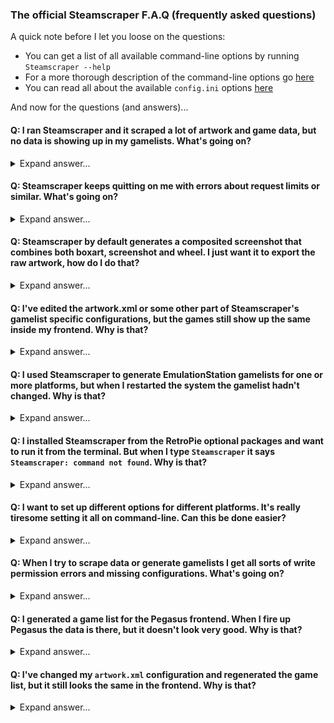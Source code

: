 ### The official Steamscraper F.A.Q (frequently asked questions)
A quick note before I let you loose on the questions:
* You can get a list of all available command-line options by running `Steamscraper --help`
* For a more thorough description of the command-line options go [here](https://github.com/withertech/steamscraper/blob/master/docs/CLIHELP.md)
* You can read all about the available `config.ini` options [here](https://github.com/withertech/steamscraper/blob/master/docs/CONFIGINI.md)

And now for the questions (and answers)...

#### Q: I ran Steamscraper and it scraped a lot of artwork and game data, but no data is showing up in my gamelists. What's going on?
<details>
  <summary>Expand answer...</summary>

**A:** You probably forgot to generate the gamelist. Steamscraper has two modes; resource gathering mode and gamelist generation mode. First you gather data into Steamscraper's resource cache by scraping the platform with any of the supported scraping modules (eg. `Steamscraper -p snes -s thegamesdb`). When you feel like you have gathered all the resources that you need, you then generate the gamelist by simply leaving out the `-s MODULE` option (eg. `Steamscraper -p snes`).

Read more about the resource cache [here](https://github.com/withertech/steamscraper/blob/master/docs/CACHE.md).
</details>
  
#### Q: Steamscraper keeps quitting on me with errors about request limits or similar. What's going on?
<details>
  <summary>Expand answer...</summary>

**A:** Almost all of the scraping modules, such as ScreenScraper and TheGamesDb, have restrictions applied to avoid users overloading their servers. These restrictions are set by them, not Steamscraper. Some modules even require you to log in to use them. Read more about the restrictions and how to deal with them [here](https://github.com/withertech/steamscraper/blob/master/docs/SCRAPINGMODULES.md). If you've created a user at ScreenScraper and want to use your credentials with Steamscraper, just add the following section to `/home/USER/.steamscraper/config.ini`. Type it *exactly* like this, but with your own user and pass.

```
[screenscraper]
userCreds="USER:PASS"
```
</details>

#### Q: Steamscraper by default generates a composited screenshot that combines both boxart, screenshot and wheel. I just want it to export the raw artwork, how do I do that?
<details>
  <summary>Expand answer...</summary>

**A:** Steamscraper includes a powerful artwork compositor you can set up any way you like. Read more about the possibilities [here](https://github.com/withertech/steamscraper/blob/master/docs/ARTWORK.md). If you just want it to export the raw unmodified screenshot and other pieces of artwork, you can use the `/home/USER/.steamscraper/artwork.xml.example2` and copy it to `/home/USER/.steamscraper/artwork.xml`. Remember to regenerate the gamelists after you've done this to make use of the new artwork configuration. This can be done simply by running Steamscraper with `Steamscraper -p PLATFORM`. This will regenerate the gamelist for that platform using this new artwork configuration.
</details>

#### Q: I've edited the artwork.xml or some other part of Steamscraper's gamelist specific configurations, but the games still show up the same inside my frontend. Why is that?
<details>
  <summary>Expand answer...</summary>

**A:** Whenever you make any gamelist specific changes to Steamscraper's configurations, you need to regenerate the gamelists for your chosen frontend afterwards for the changes to take effect. This can be done simply by running Steamscraper with `Steamscraper -p PLATFORM`. This will regenerate the gamelist for that platform for the default EmulationStation frontend using your new configuration.

If you wish to export for one of the other supported frontends, you need to specify this. Read more about the frontends and their requirements [here](FRONTENDS.md).
</details>

#### Q: I used Steamscraper to generate EmulationStation gamelists for one or more platforms, but when I restarted the system the gamelist hadn't changed. Why is that?
<details>
  <summary>Expand answer...</summary>

**A:** Did you remember to quit EmulationStation before running Steamscraper? EmulationStation writes its current gamelists back to disk when it is closed. If you run Steamscraper while EmulationStation is also running, it will overwrite any gamelists you just generated. You need to quit EmulationStation before generating the gamelists with Steamscraper to avoid this. You can quit EmulationStation by pressing F4 on a connected keyboard, or by selecting quit from the menus.
</details>

#### Q: I installed Steamscraper from the RetroPie optional packages and want to run it from the terminal. But when I type `Steamscraper` it says `Steamscraper: command not found`. Why is that?
<details>
  <summary>Expand answer...</summary>

**A:** The RetroPie-Setup script installs the Steamscraper executable in a non-default location that is not searched by the OS. You can fix this by creating a symbolic link to the executable in a location that the OS is aware of by running `sudo ln -s /opt/retropie/supplementary/steamscraper/Steamscraper /usr/local/bin/Steamscraper`. You might be asked for your sudo password, for RetroPie default is `raspberry`. If that command was succesful you should now be able to run Steamscraper simply with `Steamscraper` followed by any options you need.

WARNING!!! Some people tend to run Steamscraper with `sudo Steamscraper ...`. Do *not* do this! `sudo` is *not* needed for running Steamscraper and will mess up your file permissions.
</details>

#### Q: I want to set up different options for different platforms. It's really tiresome setting it all on command-line. Can this be done easier?
<details>
  <summary>Expand answer...</summary>

**A:** YES! Absolutely. In addition to taking options from the command-line, Steamscraper also reads the `/home/USER/.steamscraper/config.ini` file, which is where you should set everything up. This file allows you to configure things both globally, per-platform, per-frontend and per-scraping module. Read more about the available options and option priorities [here](https://github.com/withertech/steamscraper/blob/master/docs/CONFIGINI.md)
</details>

#### Q: When I try to scrape data or generate gamelists I get all sorts of write permission errors and missing configurations. What's going on?
<details>
  <summary>Expand answer...</summary>

**A:** You are probably running, or at some point ran, Steamscraper with `sudo Steamscraper` instead of just `Steamscraper`. Doing so will result in all sorts of weird behaviour as Steamscraper was then run as the `root` user instead of the ordinary user. Depending on what command-line parameters you ran Steamscraper with, this will have caused permission issues for your files in `/home/USER/RetroPie/roms` subfolders and might also have caused permission issues with the `/home/USER/.steamscraper` folder.

This is a common problem for new Linux users who are used to working with Windows. In Linux you rarely need Administrator privileges. Running a command with `sudo` in front of it will run it as the root / Administrator user. And any folders or files being generated while that command runs, will then be owned by root. When you run software as the normal user afterwards and it tries to write to those folders or files, it will fail.

You need to reset those permissions back to be owned by your ordinary user. If you are running RetroPie, the following commands might fix your problem (RUN AT YOUR OWN RISK!):
```
$ sudo chown -R pi:pi /home/pi/.steamscraper
$ sudo chown -R pi:pi /home/pi/RetroPie/roms
```
The above commands *should* be run with sudo, as we need root permission to reset the folders and files (hence the warning). But in general, never run anything with `sudo` unless you are specifically told to do so.
</details>

#### Q: I generated a game list for the Pegasus frontend. When I fire up Pegasus the data is there, but it doesn't look very good. Why is that?
<details>
  <summary>Expand answer...</summary>

**A:** Steamscraper contains a powerful artwork compositor that can customize the exported screenshot, boxart etc. any way you like. This is done through the `/home/USER/.steamscraper/artwork.xml` file. The default configuration for this file is made to look good when exporting for the default frontend EmulationStation. When you use a different frontend, you need to customize this file a bit to make it look good. For Pegasus I suggest something like this:
```
<?xml version="1.0" encoding="UTF-8"?>
<artwork>
  <output type="screenshot" width="640"/>
  <output type="cover" width="640" height="480">
    <layer resource="cover" height="480" align="center" valign="middle">
      <gamebox side="wheel" rotate="90"/>
    </layer>
  </output>
  <output type="wheel" height="200"/>
</artwork>
```
Read more about how to set up a custom `artwork.xml` [here](ARTWORK.md).
</details>

#### Q: I've changed my `artwork.xml` configuration and regenerated the game list, but it still looks the same in the frontend. Why is that?
<details>
  <summary>Expand answer...</summary>

**A:** Did you perhaps edit `/home/USER/skysource/artwork.xml` instead of `/home/USER/.steamscraper/artwork.xml`? The latter is the one you need to edit.

Read more about how to set up a custom `artwork.xml` [here](ARTWORK.md).
</details>

